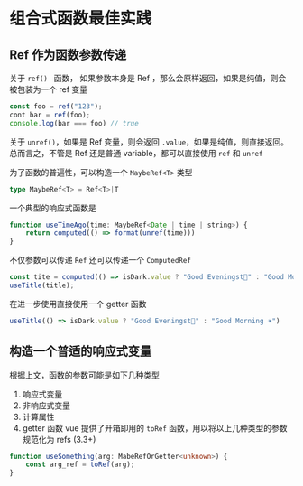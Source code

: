 # 组合式函数最佳实践
## Ref 作为函数参数传递
关于 `ref() ` 函数， 如果参数本身是 Ref ，那么会原样返回，如果是纯值，则会被包装为一个 ref 变量
```js
const foo = ref("123");
cont bar = ref(foo);
console.log(bar === foo) // true
```
关于 `unref()`，如果是 Ref 变量，则会返回 `.value`，如果是纯值，则直接返回。
总而言之，不管是 Ref 还是普通 variable，都可以直接使用 `ref` 和 `unref `

为了函数的普遍性，可以构造一个 `MaybeRef<T>` 类型
```ts
type MaybeRef<T> = Ref<T>|T
```

一个典型的响应式函数是
```js
function useTimeAgo(time: MaybeRef<Date | time | string>) {
	return computed(() => format(unref(time)))
}
```
不仅参数可以传递 `Ref` 还可以传递一个 `ComputedRef`
```js
const tite = computed(() => isDark.value ? "Good Eveningst🌙" : "Good Morning ☀")
useTitle(title);
```

在进一步使用直接使用一个 getter 函数
```js
useTitle(() => isDark.value ? "Good Eveningst🌙" : "Good Morning ☀")
```

## 构造一个普适的响应式变量
根据上文，函数的参数可能是如下几种类型
1. 响应式变量
2. 非响应式变量
3. 计算属性
4. getter 函数
vue 提供了开箱即用的 `toRef` 函数，用以将以上几种类型的参数规范化为 refs (3.3+)
```ts
function useSomething(arg: MabeRefOrGetter<unknown>) {
	const arg_ref = toRef(arg);
}
```
